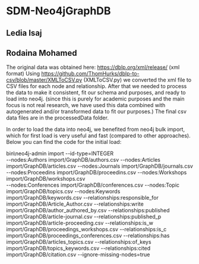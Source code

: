 # SDM-Neo4jGraphDB

## Ledia Isaj
## Rodaina Mohamed

The original data was obtained here: https://dblp.org/xml/release/ (xml format)
Using https://github.com/ThomHurks/dblp-to-csv/blob/master/XMLToCSV.py (XMLToCSV.py) we converted the xml file to CSV files for each node and relationship.
After that we needed to process the data to make it consistent, fit our schema and purposes, and ready to load into neo4j. (since this is purely for academic purposes and the main focus is not real research, 
we have used this data combined with autogenerated and/or transformed data to fit our purposes.)
The final csv data files are in the processedData folder.

In order to load the data into neo4j, we benefited from neo4j bulk import, which for first load is very useful and fast (compared to other approaches).
Below you can find the code for the initial load:

bin\neo4j-admin import --id-type=INTEGER  
--nodes:Authors import/GraphDB/authors.csv 
--nodes:Articles import/GraphDB/articles.csv 
--nodes:Journals import/GraphDB/journals.csv 
--nodes:Proceedins import/GraphDB/proceedins.csv 
--nodes:Workshops import/GraphDB/workshops.csv  
--nodes:Conferences import/GraphDB/conferences.csv 
--nodes:Topic import/GraphDB/topics.csv 
--nodes:Keywords import/GraphDB/keywords.csv 
--relationships:responsible_for import/GraphDB/Article_Author.csv 
--relationships:write import/GraphDB/author_authored_by.csv 
--relationships:published import/GraphDB/article-journal.csv 
--relationships:published_p import/GraphDB/article-proceeding.csv 
--relationships:is_w import/GraphDB/proceedings_workshops.csv 
--relationships:is_c import/GraphDB/proceedings_conferences.csv 
--relationships:has import/GraphDB/articles_topics.csv 
--relationships:of_keys import/GraphDB/topics_keywords.csv 
--relationships:cited import/GraphDB/citation.csv 
--ignore-missing-nodes=true
